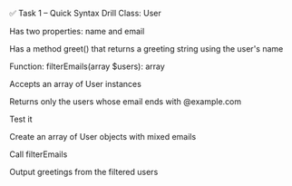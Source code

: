 ✅ Task 1 – Quick Syntax Drill
Class: User

Has two properties: name and email

Has a method greet() that returns a greeting string using the user's name

Function: filterEmails(array $users): array

Accepts an array of User instances

Returns only the users whose email ends with @example.com

Test it

Create an array of User objects with mixed emails

Call filterEmails

Output greetings from the filtered users
